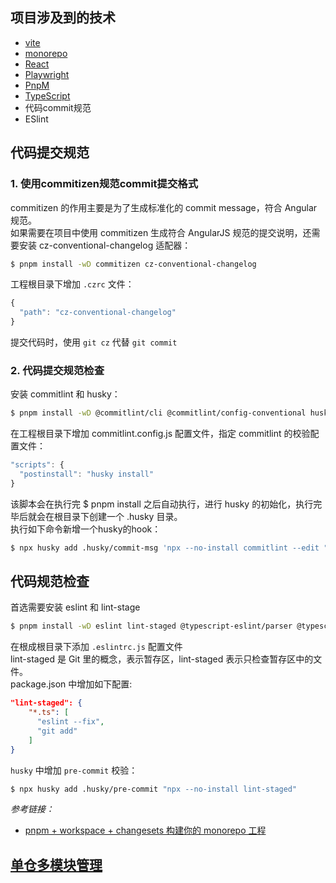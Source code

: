## 项目涉及到的技术
* [vite](https://vitejs.dev)
* [monorepo](/docs//monorepo.md)
* [React](https://react.dev/)
* [Playwright](https://playwright.dev/)
* [PnpM](https://pnpm.io/)
* [TypeScript](https://www.typescriptlang.org/)
* 代码commit规范
* ESlint


## 代码提交规范
### 1. 使用commitizen规范commit提交格式
commitizen 的作用主要是为了生成标准化的 commit message，符合 Angular 规范。  
如果需要在项目中使用 commitizen 生成符合 AngularJS 规范的提交说明，还需要安装 cz-conventional-changelog 适配器：
```bash
$ pnpm install -wD commitizen cz-conventional-changelog
```
工程根目录下增加 `.czrc` 文件：
```js
{
  "path": "cz-conventional-changelog"
}
```
提交代码时，使用 `git cz` 代替 `git commit`

### 2. 代码提交规范检查
安装 commitlint 和 husky：
```bash
$ pnpm install -wD @commitlint/cli @commitlint/config-conventional husky
```
在工程根目录下增加 commitlint.config.js 配置文件，指定 commitlint 的校验配置文件：
```js
"scripts": {
  "postinstall": "husky install"
}
```
该脚本会在执行完 $ pnpm install 之后自动执行，进行 husky 的初始化，执行完毕后就会在根目录下创建一个 .husky 目录。  
执行如下命令新增一个husky的hook：
```bash
$ npx husky add .husky/commit-msg 'npx --no-install commitlint --edit "$1"'
```


## 代码规范检查
首选需要安装 eslint 和 lint-stage
```bash
$ pnpm install -wD eslint lint-staged @typescript-eslint/parser @typescript-eslint/eslint-plugin
```
在根成根目录下添加 `.eslintrc.js` 配置文件  
lint-staged 是 Git 里的概念，表示暂存区，lint-staged 表示只检查暂存区中的文件。  
package.json 中增加如下配置:
```json
"lint-staged": {
    "*.ts": [
      "eslint --fix",
      "git add"
    ]
}
```
`husky` 中增加 `pre-commit` 校验：  
```bash
$ npx husky add .husky/pre-commit "npx --no-install lint-staged"
```

*参考链接：*
* [pnpm + workspace + changesets 构建你的 monorepo 工程](https://juejin.cn/post/7098609682519949325)


## [单仓多模块管理](/docs//monorepo.md)